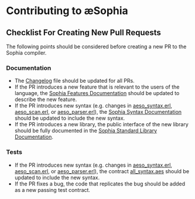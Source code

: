 # Contributing to æSophia

## Checklist For Creating New Pull Requests

The following points should be considered before creating a new PR to the Sophia compiler.

### Documentation

- The [Changelog](CHANGELOG.md) file should be updated for all PRs.
- If the PR introduces a new feature that is relevant to the users of the language, the [Sophia Features Documentation](docs/sophia_features.md) should be updated to describe the new feature.
- If the PR introduces new syntax (e.g. changes in [aeso_syntax.erl](src/aeso_syntax.erl), [aeso_scan.erl](src/aeso_scan.erl), or [aeso_parser.erl](src/aeso_parser.erl)), the [Sophia Syntax Documentation](docs/sophia_syntax.md) should be updated to include the new syntax.
- If the PR introduces a new library, the public interface of the new library should be fully documented in the [Sophia Standard Library Documentation](docs/sophia_stdlib.md).

### Tests

- If the PR introduces new syntax (e.g. changes in [aeso_syntax.erl](src/aeso_syntax.erl), [aeso_scan.erl](src/aeso_scan.erl), or [aeso_parser.erl](src/aeso_parser.erl)), the contract [all_syntax.aes](test/contracts/all_syntax.aes) should be updated to include the new syntax.
- If the PR fixes a bug, the code that replicates the bug should be added as a new passing test contract.